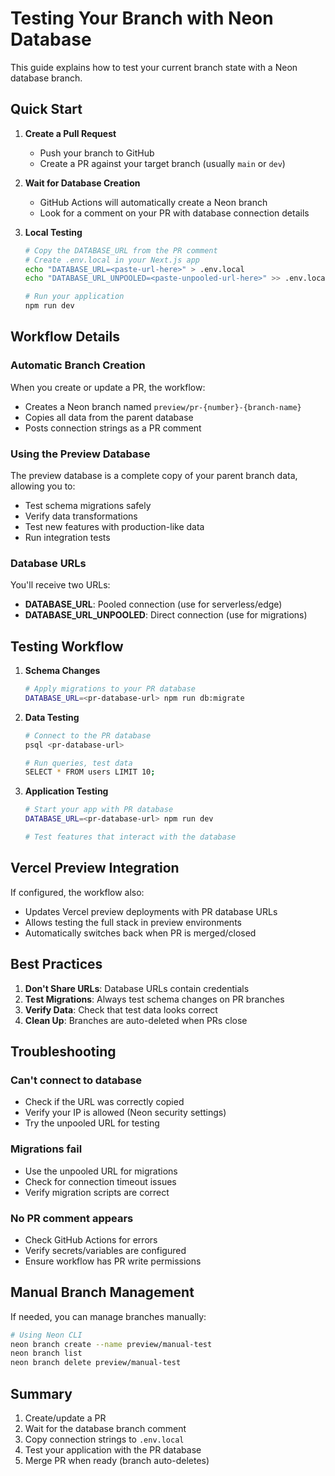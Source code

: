 # Testing Your Branch with Neon Database

This guide explains how to test your current branch state with a Neon database branch.

## Quick Start

1. **Create a Pull Request**
   - Push your branch to GitHub
   - Create a PR against your target branch (usually `main` or `dev`)

2. **Wait for Database Creation**
   - GitHub Actions will automatically create a Neon branch
   - Look for a comment on your PR with database connection details

3. **Local Testing**
   ```bash
   # Copy the DATABASE_URL from the PR comment
   # Create .env.local in your Next.js app
   echo "DATABASE_URL=<paste-url-here>" > .env.local
   echo "DATABASE_URL_UNPOOLED=<paste-unpooled-url-here>" >> .env.local

   # Run your application
   npm run dev
   ```

## Workflow Details

### Automatic Branch Creation
When you create or update a PR, the workflow:
- Creates a Neon branch named `preview/pr-{number}-{branch-name}`
- Copies all data from the parent database
- Posts connection strings as a PR comment

### Using the Preview Database
The preview database is a complete copy of your parent branch data, allowing you to:
- Test schema migrations safely
- Verify data transformations
- Test new features with production-like data
- Run integration tests

### Database URLs
You'll receive two URLs:
- **DATABASE_URL**: Pooled connection (use for serverless/edge)
- **DATABASE_URL_UNPOOLED**: Direct connection (use for migrations)

## Testing Workflow

1. **Schema Changes**
   ```bash
   # Apply migrations to your PR database
   DATABASE_URL=<pr-database-url> npm run db:migrate
   ```

2. **Data Testing**
   ```bash
   # Connect to the PR database
   psql <pr-database-url>

   # Run queries, test data
   SELECT * FROM users LIMIT 10;
   ```

3. **Application Testing**
   ```bash
   # Start your app with PR database
   DATABASE_URL=<pr-database-url> npm run dev

   # Test features that interact with the database
   ```

## Vercel Preview Integration

If configured, the workflow also:
- Updates Vercel preview deployments with PR database URLs
- Allows testing the full stack in preview environments
- Automatically switches back when PR is merged/closed

## Best Practices

1. **Don't Share URLs**: Database URLs contain credentials
2. **Test Migrations**: Always test schema changes on PR branches
3. **Verify Data**: Check that test data looks correct
4. **Clean Up**: Branches are auto-deleted when PRs close

## Troubleshooting

### Can't connect to database
- Check if the URL was correctly copied
- Verify your IP is allowed (Neon security settings)
- Try the unpooled URL for testing

### Migrations fail
- Use the unpooled URL for migrations
- Check for connection timeout issues
- Verify migration scripts are correct

### No PR comment appears
- Check GitHub Actions for errors
- Verify secrets/variables are configured
- Ensure workflow has PR write permissions

## Manual Branch Management

If needed, you can manage branches manually:

```bash
# Using Neon CLI
neon branch create --name preview/manual-test
neon branch list
neon branch delete preview/manual-test
```

## Summary

1. Create/update a PR
2. Wait for the database branch comment
3. Copy connection strings to `.env.local`
4. Test your application with the PR database
5. Merge PR when ready (branch auto-deletes)
